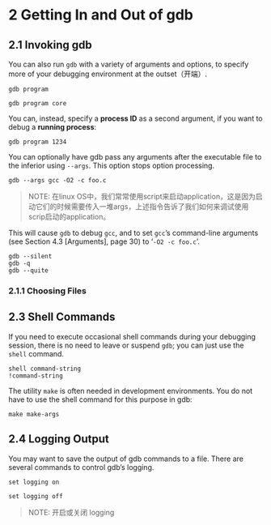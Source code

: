 # 2 Getting In and Out of gdb



## 2.1 Invoking gdb

You can also run `gdb` with a variety of arguments and options, to specify more of your debugging environment at the outset（开端）.



```shell
gdb program
```



```shell
gdb program core
```

You can, instead, specify a **process ID** as a second argument, if you want to debug a **running process**:

```shell
gdb program 1234
```



You can optionally have gdb pass any arguments after the executable file to the inferior using `--args`. This option stops option processing.

```shell
gdb --args gcc -O2 -c foo.c
```

> NOTE: 在linux OS中，我们常常使用script来启动application，这是因为启动它们的时候需要传入一堆args，上述指令告诉了我们如何来调试使用scrip启动的application。

This will cause `gdb` to debug `gcc`, and to set `gcc`’s command-line arguments (see Section 4.3 [Arguments], page 30) to ‘`-O2 -c foo.c`’.



```shell
gdb --silent
gdb -q
gdb --quite
```



### 2.1.1 Choosing Files

## 2.3 Shell Commands

If you need to execute occasional shell commands during your debugging session, there is no need to leave or suspend `gdb`; you can just use the `shell` command.

```
shell command-string
!command-string
```

The utility `make` is often needed in development environments. You do not have to use the shell command for this purpose in gdb:

```shell
make make-args
```



## 2.4 Logging Output

You may want to save the output of gdb commands to a file. There are several commands to control gdb’s logging.

```
set logging on

set logging off
```

> NOTE: 开启或关闭 logging



